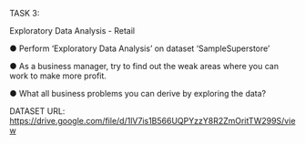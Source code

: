 TASK 3:

Exploratory Data Analysis - Retail

● Perform ‘Exploratory Data Analysis’ on dataset ‘SampleSuperstore’

● As a business manager, try to find out the weak areas where you can
work to make more profit.

● What all business problems you can derive by exploring the data?

DATASET URL: https://drive.google.com/file/d/1lV7is1B566UQPYzzY8R2ZmOritTW299S/view